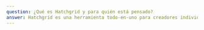 ```yaml
---
question: ¿Qué es Hatchgrid y para quién está pensado?
answer: Hatchgrid es una herramienta todo-en-uno para creadores individuales. Te permite gestionar tus newsletters, suscriptores y automatizar tus publicaciones desde un solo lugar.
---
```

